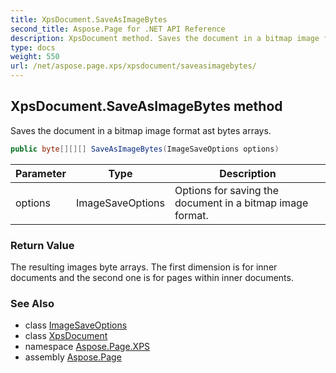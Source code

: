 ```yaml
---
title: XpsDocument.SaveAsImageBytes
second_title: Aspose.Page for .NET API Reference
description: XpsDocument method. Saves the document in a bitmap image format ast bytes arrays
type: docs
weight: 550
url: /net/aspose.page.xps/xpsdocument/saveasimagebytes/
---
```

## XpsDocument.SaveAsImageBytes method

Saves the document in a bitmap image format ast bytes arrays.

```csharp
public byte[][][] SaveAsImageBytes(ImageSaveOptions options)
```

| Parameter | Type | Description |
| --- | --- | --- |
| options | ImageSaveOptions | Options for saving the document in a bitmap image format. |

### Return Value

The resulting images byte arrays. The first dimension is for inner documents and the second one is for pages within inner documents.

### See Also

* class [ImageSaveOptions](../../../aspose.page.xps.presentation.image/imagesaveoptions/)
* class [XpsDocument](../)
* namespace [Aspose.Page.XPS](../../xpsdocument/)
* assembly [Aspose.Page](../../../)


